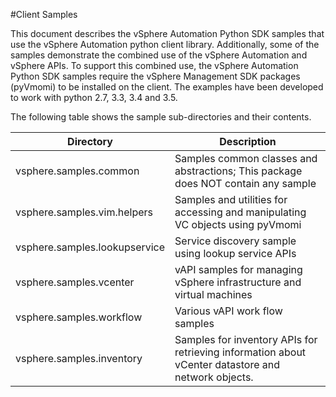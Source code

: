 #Client Samples

This document describes the vSphere Automation Python SDK samples that use the vSphere Automation python client library. Additionally, some of the samples demonstrate the combined use of the vSphere Automation and vSphere APIs. To support this combined use, the vSphere Automation Python SDK samples require the vSphere Management SDK packages (pyVmomi) to be installed on the client. The examples have been developed to work with python 2.7, 3.3, 3.4 and 3.5.

The following table shows the sample sub-directories and their contents.

Directory                       | Description
------------------------------- | -------------
vsphere.samples.common          | Samples common classes and abstractions; This package does NOT contain any sample
vsphere.samples.vim.helpers	    | Samples and utilities for accessing and manipulating VC objects using pyVmomi
vsphere.samples.lookupservice   | Service discovery sample using lookup service APIs
vsphere.samples.vcenter	        | vAPI samples for managing vSphere infrastructure and virtual machines
vsphere.samples.workflow        |	Various vAPI work flow samples
vsphere.samples.inventory       |	Samples for inventory APIs for retrieving information about vCenter datastore and network objects.
